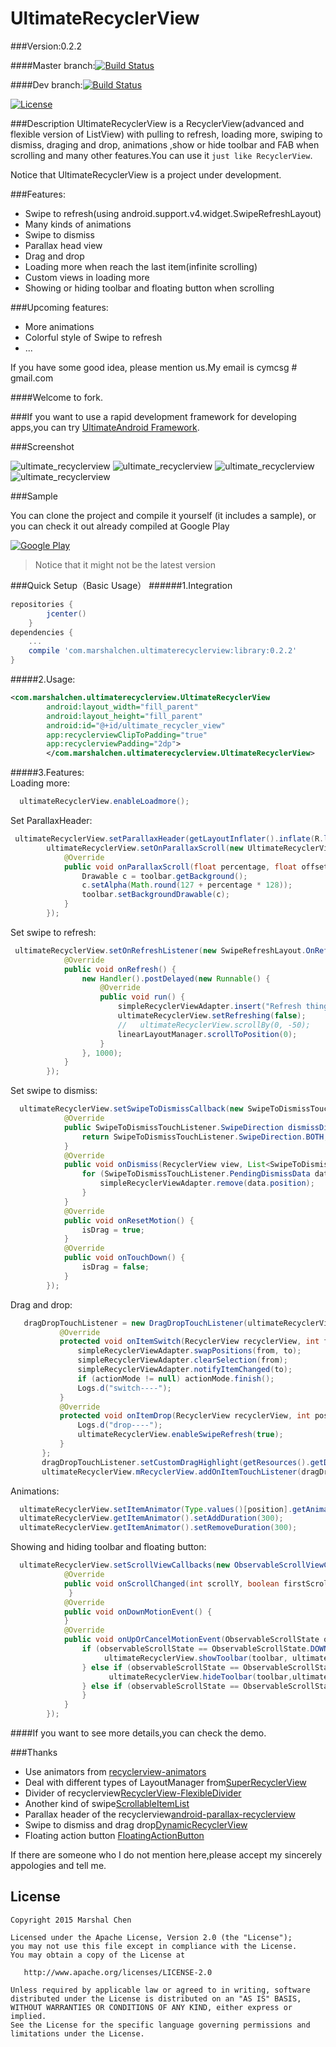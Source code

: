 # UltimateRecyclerView
###Version:0.2.2

####Master branch:[![Build Status](https://travis-ci.org/cymcsg/UltimateRecyclerView.svg?branch=master)](https://travis-ci.org/cymcsg/UltimateRecyclerView)

####Dev branch:[![Build Status](https://travis-ci.org/cymcsg/UltimateRecyclerView.svg?branch=dev)](https://travis-ci.org/cymcsg/UltimateRecyclerView)

[![License](https://img.shields.io/badge/license-Apache%202-blue.svg)](https://www.apache.org/licenses/LICENSE-2.0)


###Description
UltimateRecyclerView is a RecyclerView(advanced and flexible version of ListView) with pulling to refresh, loading more, swiping to dismiss, draging and drop, animations ,show or hide toolbar and FAB when scrolling and many other features.You can use it ```just like RecyclerView```.


Notice that UltimateRecyclerView is a project under development.




###Features:
* Swipe to refresh(using android.support.v4.widget.SwipeRefreshLayout)
* Many kinds of animations
* Swipe to dismiss
* Parallax head view
* Drag and drop
* Loading more when reach the last item(infinite scrolling)
* Custom views in loading more
* Showing or hiding toolbar and floating button when scrolling




###Upcoming features:
* More animations
* Colorful style of Swipe to refresh
* ...

If you have some good idea, please mention us.My email is cymcsg # gmail.com

####Welcome to fork.

###If you want to use a rapid development framework for developing apps,you can try [UltimateAndroid Framework](https://github.com/cymcsg/UltimateAndroid).


###Screenshot

![ultimate_recyclerview](https://bytebucket.org/marshalchen/images/raw/f4794974d8de71ab1d0f0efddda556df7e792df2/ultimaterecyclerview/ultimate_recyclerview1.gif)
![ultimate_recyclerview](https://bytebucket.org/marshalchen/images/raw/f4794974d8de71ab1d0f0efddda556df7e792df2/ultimaterecyclerview/ultimate_recyclerview2.gif)
![ultimate_recyclerview](https://bytebucket.org/marshalchen/images/raw/f4794974d8de71ab1d0f0efddda556df7e792df2/ultimaterecyclerview/ultimate_recyclerview3.gif)
![ultimate_recyclerview](https://bytebucket.org/marshalchen/images/raw/b93b542a517f7c32a72010813c82fdd9c2b97857/ultimaterecyclerview/ultimate_recyclerview4.gif)



###Sample

You can clone the project and compile it yourself (it includes a sample), or you can check it out already compiled at Google Play

[![Google Play](http://developer.android.com/images/brand/en_generic_rgb_wo_45.png)](https://play.google.com/store/apps/details?id=com.marshalchen.ultimaterecyclerview.demo)

> Notice that it might not be the latest version

###Quick Setup（Basic Usage）
######1.Integration
```groovy
repositories {
        jcenter()
    }
dependencies {
    ...
    compile 'com.marshalchen.ultimaterecyclerview:library:0.2.2'
}
```

#####2.Usage:
```xml
<com.marshalchen.ultimaterecyclerview.UltimateRecyclerView
        android:layout_width="fill_parent"
        android:layout_height="fill_parent"
        android:id="@+id/ultimate_recycler_view"
        app:recyclerviewClipToPadding="true"
        app:recyclerviewPadding="2dp">
        </com.marshalchen.ultimaterecyclerview.UltimateRecyclerView>
```
#####3.Features:  
Loading more:

```java 
  ultimateRecyclerView.enableLoadmore();
```


Set ParallaxHeader:

```java
 ultimateRecyclerView.setParallaxHeader(getLayoutInflater().inflate(R.layout.parallax_recyclerview_header, ultimateRecyclerView.mRecyclerView, false));
        ultimateRecyclerView.setOnParallaxScroll(new UltimateRecyclerView.OnParallaxScroll() {
            @Override
            public void onParallaxScroll(float percentage, float offset, View parallax) {
                Drawable c = toolbar.getBackground();
                c.setAlpha(Math.round(127 + percentage * 128));
                toolbar.setBackgroundDrawable(c);
            }
        });
```


Set swipe to refresh:

```java
 ultimateRecyclerView.setOnRefreshListener(new SwipeRefreshLayout.OnRefreshListener() {
            @Override
            public void onRefresh() {
                new Handler().postDelayed(new Runnable() {
                    @Override
                    public void run() {
                        simpleRecyclerViewAdapter.insert("Refresh things", 0);
                        ultimateRecyclerView.setRefreshing(false);
                        //   ultimateRecyclerView.scrollBy(0, -50);
                        linearLayoutManager.scrollToPosition(0);
                    }
                }, 1000);
            }
        });
```

Set swipe to dismiss:

```java
  ultimateRecyclerView.setSwipeToDismissCallback(new SwipeToDismissTouchListener.DismissCallbacks() {
            @Override
            public SwipeToDismissTouchListener.SwipeDirection dismissDirection(int position) {
                return SwipeToDismissTouchListener.SwipeDirection.BOTH;
            }
            @Override
            public void onDismiss(RecyclerView view, List<SwipeToDismissTouchListener.PendingDismissData> dismissData) {
                for (SwipeToDismissTouchListener.PendingDismissData data : dismissData) {
                    simpleRecyclerViewAdapter.remove(data.position);
                }
            }
            @Override
            public void onResetMotion() {
                isDrag = true;
            }
            @Override
            public void onTouchDown() {
                isDrag = false;
            }
        });
 ```
 
 Drag and drop:
 
 ```java
    dragDropTouchListener = new DragDropTouchListener(ultimateRecyclerView.mRecyclerView, this) {
            @Override
            protected void onItemSwitch(RecyclerView recyclerView, int from, int to) {
                simpleRecyclerViewAdapter.swapPositions(from, to);
                simpleRecyclerViewAdapter.clearSelection(from);
                simpleRecyclerViewAdapter.notifyItemChanged(to);
                if (actionMode != null) actionMode.finish();
                Logs.d("switch----");
            }
            @Override
            protected void onItemDrop(RecyclerView recyclerView, int position) {
                Logs.d("drop----");
                ultimateRecyclerView.enableSwipeRefresh(true);
            }
        };
        dragDropTouchListener.setCustomDragHighlight(getResources().getDrawable(R.drawable.custom_drag_frame));
        ultimateRecyclerView.mRecyclerView.addOnItemTouchListener(dragDropTouchListener);
```

Animations:

```java
  ultimateRecyclerView.setItemAnimator(Type.values()[position].getAnimator());
  ultimateRecyclerView.getItemAnimator().setAddDuration(300);
  ultimateRecyclerView.getItemAnimator().setRemoveDuration(300);
 ```
        
Showing and hiding toolbar and floating button:

```java
  ultimateRecyclerView.setScrollViewCallbacks(new ObservableScrollViewCallbacks() {
            @Override
            public void onScrollChanged(int scrollY, boolean firstScroll, boolean dragging) {           
             }
            @Override
            public void onDownMotionEvent() {
            }
            @Override
            public void onUpOrCancelMotionEvent(ObservableScrollState observableScrollState) {
                if (observableScrollState == ObservableScrollState.DOWN) {
                     ultimateRecyclerView.showToolbar(toolbar, ultimateRecyclerView,getScreenHeight());
                } else if (observableScrollState == ObservableScrollState.UP) {
                      ultimateRecyclerView.hideToolbar(toolbar,ultimateRecyclerView,getScreenHeight());
                } else if (observableScrollState == ObservableScrollState.STOP) {
                }
            }
        });        
 ```
####If you want to see more details,you can check the demo.







###Thanks

* Use animators from  [recyclerview-animators](https://github.com/wasabeef/recyclerview-animators)
* Deal with different types of LayoutManager from[SuperRecyclerView](https://github.com/Malinskiy/SuperRecyclerView)
* Divider of recyclerview[RecyclerView-FlexibleDivider](https://github.com/yqritc/RecyclerView-FlexibleDivider)
* Another kind of swipe[ScrollableItemList](https://github.com/rohaanhamid/ScrollableItemList)
* Parallax header of the recyclerview[android-parallax-recyclerview](https://github.com/kanytu/android-parallax-recyclerview)
* Swipe to dismiss and drag drop[DynamicRecyclerView](https://github.com/ismoli/DynamicRecyclerView)
* Floating action button [FloatingActionButton](https://github.com/futuresimple/android-floating-action-button)

If there are someone who I do not mention here,please accept my sincerely appologies and tell me.



License
--------

    Copyright 2015 Marshal Chen

    Licensed under the Apache License, Version 2.0 (the "License");
    you may not use this file except in compliance with the License.
    You may obtain a copy of the License at

       http://www.apache.org/licenses/LICENSE-2.0

    Unless required by applicable law or agreed to in writing, software
    distributed under the License is distributed on an "AS IS" BASIS,
    WITHOUT WARRANTIES OR CONDITIONS OF ANY KIND, either express or implied.
    See the License for the specific language governing permissions and
    limitations under the License.
